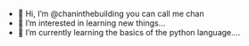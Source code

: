 - 👋 Hi, I’m @chaninthebuilding you can call me chan
- 👀 I’m interested in learning new things...
- 🌱 I’m currently learning the basics of the python language....
<!---
chaninthebuilding/chaninthebuilding is a ✨ special ✨ repository because its `README.md` (this file) appears on your GitHub profile.
You can click the Preview link to take a look at your changes.
--->
